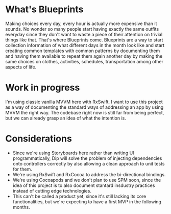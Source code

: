 #  What's Blueprints
Making choices every day, every hour is actually more expensive than it sounds. No wonder so many people start having exactly the same outfits everyday since they don't want to waste a piece of their attention on trivial things like that.
That's where Blueprints come. Blueprints are a way to start collection information of what different days in the month look like and start creating common templates with common patterns by documenting them and having them available to repeat them again another day by making the same choices on clothes, activities, schedules, transportation among other aspects of life.

# Work in progress
I'm using classic vanilla MVVM here with RxSwift. I want to use this project as a way of documenting the standard ways of addressing an app by using MVVM the right way. The codebase right now is still far from being perfect, but we can already grasp an idea of what the intention is.

# Considerations
- Since we're using Storyboards here rather than writing UI programmatically, Dip will solve the problem of injecting dependencies onto controllers correctly by also allowing a clean approach to unit tests for them.
- We're using RxSwift and RxCocoa to address the bi-directional bindings.
- We're using Cocoapods and we don't plan to use SPM soon, since the idea of this project is to also document stantard insdustry practices instead of cutting edge technologies.
- This can't be called a product yet, since it's still lacking its core functionalities, but we're expecting to have a first MVP in the following months.
